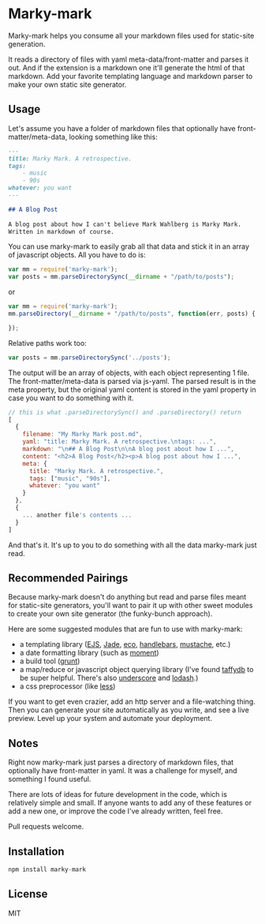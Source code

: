 # Marky-mark

Marky-mark helps you consume all your markdown files used for static-site generation. 

It reads a directory of files with yaml meta-data/front-matter and parses it out. 
And if the extension is a markdown one it'll generate the html of that markdown. 
Add your favorite templating language and markdown parser to make your own static site generator. 

## Usage

Let's assume you have a folder of markdown files that optionally have front-matter/meta-data, looking something like this:

```markdown
--- 
title: Marky Mark. A retrospective.
tags:
	- music
	- 90s
whatever: you want
---

## A Blog Post
 
A blog post about how I can't believe Mark Wahlberg is Marky Mark. 
Written in markdown of course.
```

You can use marky-mark to easily grab all that data and stick it in an array of javascript objects. 
All you have to do is:

```javascript
var mm = require('marky-mark');
var posts = mm.parseDirectorySync(__dirname + "/path/to/posts");
```

or

```javascript
var mm = require('marky-mark');
mm.parseDirectory(__dirname + "/path/to/posts", function(err, posts) {

});
```

Relative paths work too:

```javascript
var posts = mm.parseDirectorySync('../posts');
```

The output will be an array of objects, with each object representing 1 file. 
The front-matter/meta-data is parsed via js-yaml. 
The parsed result is in the meta property, but the original yaml content is stored in the yaml property in case you want to do something with it.

```javascript
// this is what .parseDirectorySync() and .parseDirectory() return
[
  {
    filename: "My Marky Mark post.md",
    yaml: "title: Marky Mark. A retrospective.\ntags: ...",
    markdown: "\n## A Blog Post\n\nA blog post about how I ...",
    content: "<h2>A Blog Post</h2><p>A blog post about how I ...",
    meta: {
      title: "Marky Mark. A retrospective.",
      tags: ["music", "90s"],
      whatever: "you want"
    }
  },
  {
    ... another file's contents ...
  }
]
```

And that's it. It's up to you to do something with all the data marky-mark just read.


## Recommended Pairings

Because marky-mark doesn't do anything but read and parse files meant for static-site generators, you'll want to pair it up with other sweet modules to create your own site generator (the funky-bunch approach).

Here are some suggested modules that are fun to use with marky-mark:

- a templating library ([EJS](https://github.com/visionmedia/ejs), [Jade](https://github.com/visionmedia/jade), [eco](https://github.com/sstephenson/eco), [handlebars](https://github.com/wycats/handlebars.js), [mustache](https://github.com/janl/mustache.js), etc.)
- a date formatting library (such as [moment](https://github.com/moment/moment))
- a build tool ([grunt](https://github.com/gruntjs/grunt))
- a map/reduce or javascript object querying library (I've found [taffydb](https://github.com/typicaljoe/taffydb) to be super helpful. There's also [underscore](https://github.com/jashkenas/underscore) and [lodash](https://github.com/lodash/lodash).)
- a css preprocessor (like [less](https://github.com/less/less.js))

If you want to get even crazier, add an http server and a file-watching thing. 
Then you can generate your site automatically as you write, and see a live preview.
Level up your system and automate your deployment.


## Notes

Right now marky-mark just parses a directory of markdown files, that optionally have front-matter in yaml. 
It was a challenge for myself, and something I found useful.

There are lots of ideas for future development in the code, which is relatively simple and small. 
If anyone wants to add any of these features or add a new one, or improve the code I've already written, feel free. 

Pull requests welcome.


## Installation

```javascript
npm install marky-mark
```


## License 

MIT
